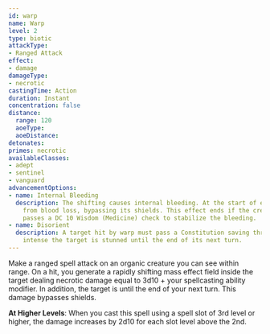 ```yaml
---
id: warp
name: Warp
level: 2
type: biotic
attackType:
- Ranged Attack
effect:
- damage
damageType:
- necrotic
castingTime: Action
duration: Instant
concentration: false
distance:
  range: 120
  aoeType: 
  aoeDistance: 
detonates: 
primes: necrotic
availableClasses:
- adept
- sentinel
- vanguard
advancementOptions:
- name: Internal Bleeding
  description: The shifting causes internal bleeding. At the start of each of your turns, the target suffers 1d6 damage
    from blood loss, bypassing its shields. This effect ends if the creature uses medi-gel or if it or another creature
    passes a DC 10 Wisdom (Medicine) check to stabilize the bleeding.
- name: Disorient
  description: A target hit by warp must pass a Constitution saving throw. On a failed save, the force of warp is so
    intense the target is stunned until the end of its next turn.
---
```

Make a ranged spell attack on an organic creature you can see within range. On a hit, you generate a rapidly shifting mass
effect field inside the target dealing necrotic damage equal to 3d10 + your spellcasting ability modifier. In addition,
the target is <me-condition id="primed" sub="necrotic"/> until the end of your next turn. This damage bypasses shields.

__At Higher Levels__: When you cast this spell using a spell slot of 3rd level or higher, the damage increases by 2d10 for
each slot level above the 2nd.

